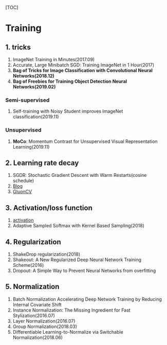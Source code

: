 [TOC]

# Training 

## 1. tricks
1. ImageNet Training in Minutes(2017.09)
2. Accurate, Large Minibatch SGD: Training ImageNet in 1 Hour(2017)
3. **Bag of Tricks for Image Classification with Convolutional Neural Networks(2018.12)**
4. **Bag of Freebies for Training Object Detection Neural Networks(2019.02)**

### Semi-supervised

1. Self-training with Noisy Student improves ImageNet classification(2019.11)

### Unsupervised

1. **MoCo**: Momentum Contrast for Unsupervised Visual Representation Learning(2019.11)


## 2. Learning rate decay
1. SGDR: Stochastic Gradient Descent with Warm Restarts(cosine schedule)
2. [Blog](https://zhuanlan.zhihu.com/p/32923584)
3. [GluonCV](https://zhuanlan.zhihu.com/p/38509951)


## 3. Activation/loss function
1. [activation](https://en.wikipedia.org/wiki/Activation_function)
2. Adaptive Sampled Softmax with Kernel Based Sampling(2018)

## 4. Regularization
1. ShakeDrop regularization(2018)
2. Shakeout: A New Regularized Deep Neural Network Training Scheme(2016)
3. Dropout: A Simple Way to Prevent Neural Networks from overfitting    


## 5. Normalization
1. Batch Normalization Accelerating Deep Network Training by Reducing Internal Covariate Shift
2. Instance Normalization: The Missing Ingredient for Fast Stylization(2016.07)
3. Layer Normalization(2016.07)
4. Group Normalization(2018.03)
4. Differentiable Learning-to-Normalize via Switchable Normalization(2018.06)